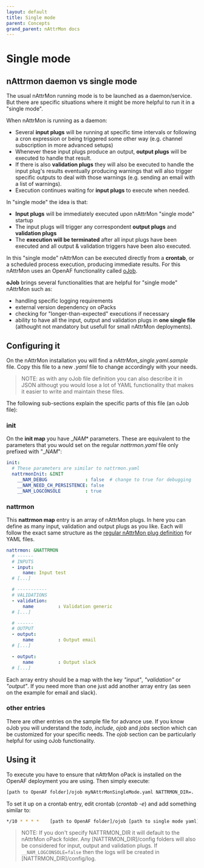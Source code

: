 ```yaml
---
layout: default
title: Single mode
parent: Concepts
grand_parent: nAttrMon docs
---
```


# Single mode

## nAttrmon daemon vs single mode

The usual nAttrMon running mode is to be launched as a daemon/service. But there are specific situations where it might be more helpful to run it in a "single mode".

When nAttrMon is running as a daemon:

* Several **input plugs** will be running at specific time intervals or following a cron expression or being triggered some other way (e.g. channel subscription in more advanced setups)
* Whenever these input plugs produce an output, **output plugs** will be executed to handle that result. 
* If there is also **validation plugs** they will also be executed to handle the input plug's results eventually producing warnings that will also trigger specific outputs to deal with those warnings (e.g. sending an email with a list of warnings).
* Execution continues waiting for **input plugs** to execute when needed.

In "single mode" the idea is that:

* **Input plugs** will be immediately executed upon nAttrMon "single mode" startup
* The input plugs will trigger any correspondent **output plugs** and **validation plugs**
* The **execution will be terminated** after all input plugs have been executed and all output & validation triggers have been also executed.

In this "single mode" nAttrMon can be executed directly from a **crontab**, or a scheduled process execution, producing immediate results. For this nAttrMon uses an OpenAF functionality called [oJob](https://docs.openaf.io/docs/concepts/oJob.html).

**oJob** brings several functionalities that are helpful for "single mode" nAttrMon such as: 
* handling specific logging requirements
* external version dependency on oPacks 
* checking for "longer-than-expected" executions if necessary
* ability to have all the input, output and validation plugs in **one single file** (althought not mandatory but usefull for small nAttrMon deployments).

## Configuring it

On the nAttrMon installation you will find a _nAttrMon_single.yaml.sample_ file. Copy this file to a new *.yaml* file to change accordingly with your needs.

> NOTE: as with any oJob file definition you can also describe it in JSON althougt you would lose a lot of YAML functionality that makes it easier to write and maintain these files.

The following sub-sections explain the specific parts of this file (an oJob file):

### init

On the __init map__ you have __NAM_* parameters. These are equivalent to the parameters that you would set on the regular *nattrmon.yaml* file only prefixed with "__NAM_":

````yaml
init:
  # These parameters are similar to nattrmon.yaml
  nattrmonInit: &INIT
    __NAM_DEBUG              : false  # change to true for debugging
    __NAM_NEED_CH_PERSISTENCE: false
    __NAM_LOGCONSOLE         : true
````

### nattrmon

This __nattrmon map__ entry is an array of nAttrMon plugs. In here you can define as many input, validation and output plugs as you like. Each will follow the exact same structure as the [regular nAttrMon plug definition](/docs/howto/Examples) for YAML files.

````yaml
nattrmon: &NATTRMON
  # ------
  # INPUTS
  - input:
      name: Input test
  # [...]

  # -----------
  # VALIDATIONS
  - validation:
      name         : Validation generic
  # [...]

  # ------
  # OUTPUT
  - output:
      name         : Output email
  # [...]

  - output:
      name         : Output slack
  # [...]
````

Each array entry should be a map with the key _"input"_, _"validation"_ or _"output"_. If you need more than one just add another array entry (as seen on the example for email and slack).

### other entries

There are other entries on the sample file for advance use. If you know oJob you will understand the _todo_, _include_, _ojob_ and _jobs_ section which can be customized for your specific needs. The _ojob_ section can be particularly helpful for using oJob functionality. 

## Using it

To execute you have to ensure that nAttrMon oPack is installed on the OpenAF deployment you are using. Then simply execute:

````bash
[path to OpenAF folder]/ojob myNAttrMonSingleMode.yaml NATTRMON_DIR=.
````

To set it up on a crontab entry, edit crontab (_crontab -e_) and add something similar to:

````bash
*/10 * * * *    [path to OpenAF folder]/ojob [path to single mode yaml]/myNAttrMonSingleMode.yaml NATTRMON_DIR=[path to single mode yaml] 2>&1 >> [path to single mode yaml]/myNAttrMonSingleMode.out
````

> NOTE: If you don't specify NATTRMON_DIR it will default to the nAttrMon oPack folder. Any [NATTRMON_DIR]/config folders will also be considered for input, output and validation plugs. If ````__NAM_LOGCONSOLE=false```` then the logs will be created in [NATTRMON_DIR]/config/log.
